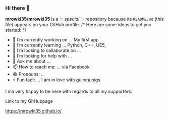 ### Hi there 👋


**mrowki35/mrowki35** is a ✨ _special_ ✨ repository because its `README.md` (this file) appears on your GitHub profile.
/*
Here are some ideas to get you started:
*/
- 🔭 I’m currently working on ... My first app
- 🌱 I’m currently learning ... Python, C++, UE5,
- 👯 I’m looking to collaborate on ...
- 🤔 I’m looking for help with ...
- 💬 Ask me about ...
- 📫 How to reach me: ... via Facebook
- 😄 Pronouns: ...
- ⚡ Fun fact: ... I am in love with guinea pigs


I ma very happy to be here with regards to all my supporters.

Link to my GitHubpage

https://mrowki35.github.io/
